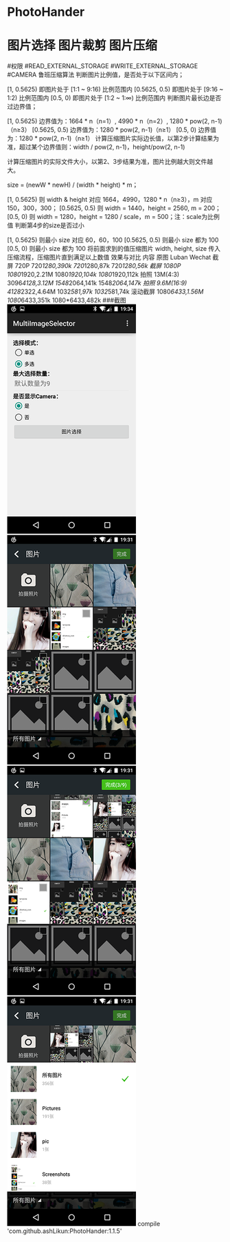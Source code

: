 # PhotoHander
# 图片选择  图片裁剪 图片压缩
#权限
#READ_EXTERNAL_STORAGE
#WRITE_EXTERNAL_STORAGE
#CAMERA
鲁班压缩算法
判断图片比例值，是否处于以下区间内；

[1, 0.5625) 即图片处于 [1:1 ~ 9:16) 比例范围内
[0.5625, 0.5) 即图片处于 [9:16 ~ 1:2) 比例范围内
[0.5, 0) 即图片处于 [1:2 ~ 1:∞) 比例范围内
判断图片最长边是否过边界值；

[1, 0.5625) 边界值为：1664 * n（n=1）, 4990 * n（n=2）, 1280 * pow(2, n-1)（n≥3）
[0.5625, 0.5) 边界值为：1280 * pow(2, n-1)（n≥1）
[0.5, 0) 边界值为：1280 * pow(2, n-1)（n≥1）
计算压缩图片实际边长值，以第2步计算结果为准，超过某个边界值则：width / pow(2, n-1)，height/pow(2, n-1)

计算压缩图片的实际文件大小，以第2、3步结果为准，图片比例越大则文件越大。

size = (newW * newH) / (width * height) * m；

[1, 0.5625) 则 width & height 对应 1664，4990，1280 * n（n≥3），m 对应 150，300，300；
[0.5625, 0.5) 则 width = 1440，height = 2560, m = 200；
[0.5, 0) 则 width = 1280，height = 1280 / scale，m = 500；注：scale为比例值
判断第4步的size是否过小

[1, 0.5625) 则最小 size 对应 60，60，100
[0.5625, 0.5) 则最小 size 都为 100
[0.5, 0) 则最小 size 都为 100
将前面求到的值压缩图片 width, height, size 传入压缩流程，压缩图片直到满足以上数值
效果与对比
内容	原图	Luban	Wechat
截屏 720P	720*1280,390k	720*1280,87k	720*1280,56k
截屏 1080P	1080*1920,2.21M	1080*1920,104k	1080*1920,112k
拍照 13M(4:3)	3096*4128,3.12M	1548*2064,141k	1548*2064,147k
拍照 9.6M(16:9)	4128*2322,4.64M	1032*581,97k	1032*581,74k
滚动截屏	1080*6433,1.56M	1080*6433,351k	1080*6433,482k
###截图
![Example1](art/example_1.png) ![Select1](art/select_1.png) ![Select2](art/select_2.png) ![Select3](art/select_3.png)
compile 'com.github.ashLikun:PhotoHander:1.1.5'
